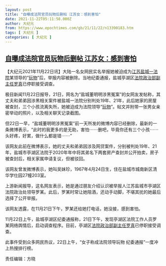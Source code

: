 ```yaml
---
layout: post
title: "自曝成法院官员玩物后删帖 江苏女：感到害怕"
date: 2021-11-22T05:11:58.000Z
author: 大纪元
from: https://www.epochtimes.com/gb/21/11/22/n13390183.htm
tags: [ 大纪元 ]
categories: [ 大纪元 ]
---
```

<!--1637557918000-->
[自曝成法院官员玩物后删帖 江苏女：感到害怕](https://www.epochtimes.com/gb/21/11/22/n13390183.htm)
------

<div>
<p>【大纪元2021年11月22日讯】大陆一名女网民实名举报她被迫成为<a href="https://www.epochtimes.com/gb/tag/%E6%B1%9F%E8%8B%8F%E7%9B%90%E5%9F%8E%E4%B8%80%E6%B3%95%E9%99%A2.html">江苏盐城一法院</a>某领导的“<a href="https://www.epochtimes.com/gb/tag/%E7%8E%A9%E7%89%A9.html">玩物</a>”后，举报内容被删除。当地纪委通报，盐城亭湖区<a href="https://www.epochtimes.com/gb/tag/%E6%B3%95%E9%99%A2%E6%94%BF%E6%B2%BB%E9%83%A8%E5%89%AF%E4%B8%BB%E4%BB%BB%E7%BD%97%E7%9C%9F.html">法院政治部副主任罗真</a>已停职接受调查。</p><p>极目新闻11月22日报导，21日，网名为“盐城董明明涉黑冤案”的女网友发帖称，其丈夫和弟弟因涉黑相关案件被盐城一法院分别判处19年、21年，此后她家的房屋被查封，三个小孩流离失所，她被迫成为法院领导“<a href="https://www.epochtimes.com/gb/tag/%E7%8E%A9%E7%89%A9.html">玩物</a>”。帖文并附带一张男女亲密举动的照片，以及相关聊天记录截图。</p><p>但22日一早，“盐城董明明涉黑冤案”前一天所发的微博内容已经删除，最新的一条微博表示，“此时的我更多的是无助，害怕⋯⋯删吧，毕竟你还有三个小孩⋯⋯头好疼，好累，做什么都是错⋯⋯​​​”</p><p>该网友此前在微博表示，她的丈夫和弟弟因涉及网贷案件，分别被判处19年、21年，盐城市亭湖区法院于2020年年中将其弟名下两套房产查封并公开拍卖，房子被查封后，相关家属申请复议，但被驳回。</p><p>该网友曾发微博表示，她叫吴妹珍，1967年4月24日生，住在盐城市城南新区清华学仕园27幢203室。</p><p>上游新闻报导，这名网友表示，她是通过朋友介绍认识被举报人江苏盐城市亭湖区法院政治处领导罗某。此后，罗某时常让她陪酒，还动手动脚，不堪其扰的她最后选择了公开举报。</p><p>该网友透露，在11月21日下午，罗某还给她打电话，她没接，感到害怕。</p><p>11月22日上午，盐城亭湖区纪委通报称，21日下午，发现亭湖区法院工作人员罗某网络舆情后，启动调查程序。目前，亭湖区<a href="https://www.epochtimes.com/gb/tag/%E6%B3%95%E9%99%A2%E6%94%BF%E6%B2%BB%E9%83%A8%E5%89%AF%E4%B8%BB%E4%BB%BB%E7%BD%97%E7%9C%9F.html">法院政治部副主任罗真</a>已停职接受调查。</p><p>此事件受到众多网民热议，22日上午，“女子称成法院领导玩物 纪委通报”一度冲上热搜排行榜。</p><p>责任编辑：方晓</p>
</div>
